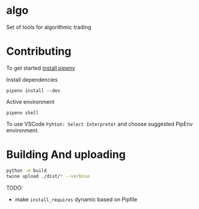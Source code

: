 # algo
Set of tools for algorithmic trading

# Contributing 
To get started [install pipenv](https://pipenv.pypa.io/en/latest/install/#crude-installation-of-pipenv)

Install dependencies
```
pipenv install --dev
```

Active environment
```
pipenv shell
```

To use VSCode `Pyhton: Select Interpreter` and choose suggested PipEnv environment.


# Building And uploading
```sh
python -m build
twine upload ./dist/* --verbose
```


TODO: 
  * make `install_requires` dynamic based on Pipfile